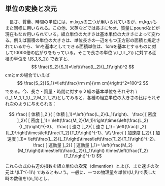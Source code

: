 
## 単位の変換と次元

　長さ、質量、時間の単位には、m,kg,sの三つが用いられているが、m,kg,sもまた同様に用いられる。この他、米英などでは長さにfoot、質量にpoundなどが現在もなお用いられている。組立単位の大きさは基本単位の大きさによって変わる。例えば面積の単位の大きさは、単位長さの一辺をもつ正方形の面積と規定されているから、1mを基本としてできる面積単位は、1cmを基本とするものに対して10000倍の広がりをもっている。そこで長さの単位 \\(L_1,L_2\\) に対する面積の単位を \\(S_1,S_2\\) で表すと、
$$
    \frac{S_2}{S_1}=\left(\frac{L_2}{L_1}\right)^2
$$
cmとmの場合でいえば
$$
    \frac{S_2}{S_1}=\left(\frac{\rm m}{\rm cm}\right)^2=100^2
$$
である。今、長さ・質量・時間に対する２組の基本単位をそれぞれ \\(L_1,M_1,T_1,L_2,M_2,T_2\\)としてみると、各種の組立単位の大きさの比はそれぞれ次のように与えられる：

$$
    \frac{ [ 体積 ]_2 }{ [ 体積 ]_1}=\left(\frac{L_2}{L_1}\right)、
    \frac{ [ 密度 ]_2}{ [ 密度 ]_1}=
    \left(\frac{M_2}{M_1}\right)\times\left(\frac{L_2}{L_1}\right)^{-3}、
    \frac{ [ 速さ ]_2}{ [ 速さ ]_1}=
    \left(\frac{L_2}{L_1}\right)\times\left(\frac{T_2}{T_1}\right)^{-1}、\\\\
    \frac{ [ 加速度 ]_2}{ [ 加速度 ]_1}=
    \left(\frac{L_2}{L_1}\right)\times\left(\frac{T_2}{T_1}\right)^{-2}、
    \frac{ [ 運動量 ]_2}{ [ 運動量 ]_1}=
    \left(\frac{M_2}{M_1}\right)\times\left(\frac{L_2}{L_1}\right)
    \times\left(\frac{T_2}{T_1}\right)^{-1}
$$

 これらの式の右辺の指数を組立単位の**次元**（dimention）とよび、また速さの次元は \\(LT^{-1}\\) であるともいう。一般に、一つの物理量を単位\\(U_1\\)で表した時の数値を\\(n_1\\)とし、